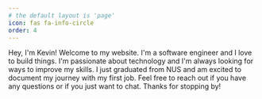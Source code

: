 ```yaml
---
# the default layout is 'page'
icon: fas fa-info-circle
order: 4
---
```


Hey, I'm Kevin! Welcome to my website. I'm a software engineer and I love to build things. I'm passionate about technology and I'm always looking for ways to improve my skills. I just graduated from NUS and am excited to document my journey with my first job. Feel free to reach out if you have any questions or if you just want to chat. Thanks for stopping by!
